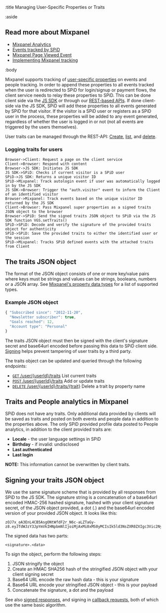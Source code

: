 :title Managing User-Specific Properties or Traits

:aside

## Read more about Mixpanel

- [Mixpanel Analytics](/mixpanel/analytics/)
- [Events tracked by SPiD](/mixpanel/events-tracked/)
- [Mixpanel Page Viewed Event](/mixpanel/page-viewed-event/)
- [Implementing Mixpanel tracking](/mixpanel/implementing-tracking/)

:body

Mixpanel supports tracking of
[user-specific properties](https://mixpanel.com/docs/managing-users/managing-user_specific-properties)
on events and people tracking. In order to append these properties to all events
tracked when the user is redirected to SPiD for login/signup or payment flows,
the client service needs to relay these properties to SPiD. This can be done
client side via the [JS SDK](/sdks/javascript/) or through our
[REST-based APIs](/endpoints/). If done client-side via the JS SDK, SPiD will
add these properties to all events generated by SPiD for that visitor. If the
visitor is a SPiD user or registers as a SPiD user in the process, these
properties will be added to any event generated, regardless of whether the user
is logged in or not (not all events are triggered by the users themselves).

User traits can be managed through the REST-API:
[Create](/endpoints/POST/user/{userId}/traits/),
[list](/endpoints/GET/user/{userId}/traits/), and
[delete](/endpoints/DELETE/user/{userId}/trait/{trait}/).

### Logging traits for users

```sequence-diagram
Browser->Client: Request a page on the client service
Client->Browser: Respond with content
Browser->JS SDK: Initiates JS SDK
JS SDK->SPiD: Checks if current visitor is a SPiD user
SPiD->JS SDK: Returns a unique visitor ID
SPiD->Mixpanel: Track autologin event if user was automatically logged in by the JS SDK
JS SDK->Browser: Trigger the "auth.visitor" event to inform the Client of an identified visitor
Browser->Mixpanel: Track events based on the unique visitor ID returned by the JS SDK
Client->Browser: Pass Mixpanel super properties as a signed traits JSON object to the browser
Browser->SPiD: Send the signed traits JSON object to SPiD via the JS SDK function VGS.setTraits()
SPiD->SPiD: Decode and verify the signature of the provided traits object for authenticity
SPiD->SPiD: Save the provided traits to either the identified user or the session
SPiD->Mixpanel: Tracks SPiD defined events with the attached traits from Client
```

## The traits JSON object

The format of the JSON object consists of one or more key/value pairs where keys
must be strings and values can be strings, booleans, numbers or a JSON array.
See
[Mixpanel's property data types](https://mixpanel.com/docs/properties-or-segments/property-data-types)
for a list of supported types.

### Example JSON object

```js
{ "Subscribed since": "2012-11-20",
  "Newsletter subscriber": true,
  "Goals reached": 12,
  "Account type": "Personal"
}
```

The traits JSON object must then be signed with the client's signature secret
and base64url encoded before passing this data to SPiD client side.
[Signing](#signing-your-traits-json-object) helps prevent tampering of user
traits by a third party.

The traits object can be updated and queried through the following endpoints:

- [`GET` /user/{userId}/traits](/endpoints/GET/user/{userId}/traits/)
    List current traits
- [`POST` /user/{userId}/traits](/endpoints/POST/user/{userId}/traits/)
    Add or update traits
- [`DELETE` /user/{userId}/traits/{trait}](/endpoints/DELETE/user/{userId}/trait/{trait}/)
    Delete a trait by property name
    
    
## Traits and People analytics in Mixpanel

SPiD does not have any traits. Only additional data provided by clients will be
saved as traits and posted on both events and people data in addition to the
properties above. The only SPiD provided profile data posted to People
analytics, in addition to the client provided traits are:

- **Locale** - the user language settings in SPiD
- **Birthday** - if invalid: undisclosed
- **Last authenticated**
- **Last login**

**NOTE:** This information cannot be overwritten by client traits.

## Signing your traits JSON object

We use the same signature scheme that is provided by all responses from SPiD to
the JS SDK. The signature string is a concatenation of a base64url
encoded HMAC-256 hashed signature, hashed with your client signature secret, of
the JSON object provided, a dot (.) and the base64url encoded version of your
provided JSON object. It looks like this:

```text
zOJ7x_oA3EnL4CB5AsgONtWfdF2r_N6c-aLZTaGy-z8.eyJTdWJzY3JpYmVkIHNpbmNlIjoiMjAxMi0xMS0yMCIsIk5ld3NsZXR0ZXIgc3Vic2NyaWJlciI6dHJ1ZSwiR29hbHMgcmVhY2hlZCI6MTIsIkFjY291bnQgdHlwZSI6IlBlcnNvbmFsIiwiYWxnb3JpdGhtIjoiSE1BQy1TSEEyNTYiLCJ0IjoxMzcyMTUwMjU3LjExfQ
```

The signed data has two parts:

```text
<signature>.<data>
```

To sign the object, perform the following steps:

1. JSON stringify the object
2. Create an HMAC SHA256 hash of the stringified JSON object with your client signing secret
3. Base64 URL encode the raw hash data - this is your signature
4. Base64 URL encode your stringified JSON object - this is your payload
4. Concatenate the signature, a dot and the payload

See also [signed responses](/endpoints/#signed-responses), and signing in
[callback requests](/callbacks/), both of which use the same basic algorithm.

